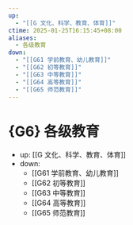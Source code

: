 ```yaml
---
up:
  - "[[G 文化、科学、教育、体育]]"
ctime: 2025-01-25T16:15:45+08:00
aliases:
  - 各级教育
down:
  - "[[G61 学前教育、幼儿教育]]"
  - "[[G62 初等教育]]"
  - "[[G63 中等教育]]"
  - "[[G64 高等教育]]"
  - "[[G65 师范教育]]"
---
```


# {G6} 各级教育

- up: [[G 文化、科学、教育、体育]]
- down:
	- [[G61 学前教育、幼儿教育]]
	- [[G62 初等教育]]
	- [[G63 中等教育]]
	- [[G64 高等教育]]
	- [[G65 师范教育]]
